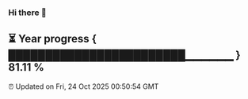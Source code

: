 ### Hi there 👋
⏳ Year progress { ████████████████████████▁▁▁▁▁▁ } 81.11 %
---
⏰ Updated on Fri, 24 Oct 2025 00:50:54 GMT


